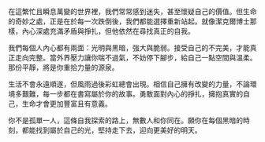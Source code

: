 在這繁忙且瞬息萬變的世界裡，我們常常感到迷失，甚至懷疑自己的價值。但生命的奇妙之處，正是在於每一次跌倒後，我們都能選擇重新站起。就像潔克爾博士那樣，內心深處充滿矛盾與掙扎，但他依然在尋找真正的自我。

我們每個人內心都有兩面：光明與黑暗，強大與脆弱。接受自己的不完美，才能真正走向完整。當外界壓力讓你喘不過氣，不妨停下腳步，給自己一點空間與溫柔。那份平靜，將是你重拾力量的源泉。

生活不會永遠順遂，但風雨過後彩虹總會出現。相信自己擁有改變的力量，不論環境多艱難，每一步都在書寫屬於你的故事。勇敢面對內心的掙扎，擁抱真實的自己，生命才會更加豐富且有意義。

你不是孤單一人，這條自我探索的路上，無數人和你同在。願你在每個黑暗的時刻，都能找到屬於自己的光，堅持走下去，迎向更美好的明天。
